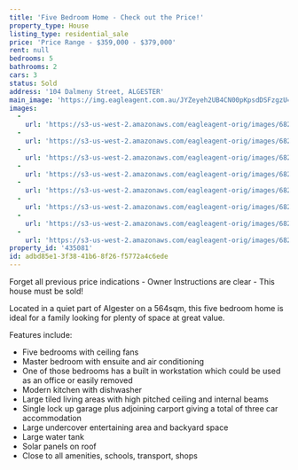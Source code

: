 ```yaml
---
title: 'Five Bedroom Home - Check out the Price!'
property_type: House
listing_type: residential_sale
price: 'Price Range - $359,000 - $379,000'
rent: null
bedrooms: 5
bathrooms: 2
cars: 3
status: Sold
address: '104 Dalmeny Street, ALGESTER'
main_image: 'https://img.eagleagent.com.au/JYZeyeh2UB4CN00pKpsdDSFzgzU=/1280x854/smart/https://s3-us-west-2.amazonaws.com/eagleagent-orig/images/6820300/108710601-image-M.jpg'
images:
  -
    url: 'https://s3-us-west-2.amazonaws.com/eagleagent-orig/images/6820307/108710601-image-G.jpg'
  -
    url: 'https://s3-us-west-2.amazonaws.com/eagleagent-orig/images/6820306/108710601-image-F.jpg'
  -
    url: 'https://s3-us-west-2.amazonaws.com/eagleagent-orig/images/6820305/108710601-image-E.jpg'
  -
    url: 'https://s3-us-west-2.amazonaws.com/eagleagent-orig/images/6820304/108710601-image-D.jpg'
  -
    url: 'https://s3-us-west-2.amazonaws.com/eagleagent-orig/images/6820303/108710601-image-C.jpg'
  -
    url: 'https://s3-us-west-2.amazonaws.com/eagleagent-orig/images/6820302/108710601-image-B.jpg'
  -
    url: 'https://s3-us-west-2.amazonaws.com/eagleagent-orig/images/6820301/108710601-image-A.jpg'
  -
    url: 'https://s3-us-west-2.amazonaws.com/eagleagent-orig/images/6820300/108710601-image-M.jpg'
property_id: '435081'
id: adbd85e1-3f38-41b6-8f26-f5772a4c6ede
---
```

Forget all previous price indications - Owner Instructions are clear - This house must be sold!

Located in a quiet part of Algester on a 564sqm, this five bedroom home is ideal for a family looking for plenty of space at great value.

Features include:
* Five bedrooms with ceiling fans
* Master bedroom with ensuite and air conditioning
* One of those bedrooms has a built in workstation which could be used as an office or easily removed
* Modern kitchen with dishwasher
* Large tiled living areas with high pitched ceiling and internal beams
* Single lock up garage plus adjoining carport giving a total of three car accommodation
* Large undercover entertaining area and backyard space
* Large water tank
* Solar panels on roof
* Close to all amenities, schools, transport, shops